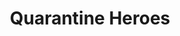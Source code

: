 ---
portfolio: hero
title:  "Quarantine Heroes"
description: "2020 was a tough one. Ol' Cap ran around and around the National Mall, without a mask, Freedom Baby!"
imgSrc: "../images/v3/hero/hero-3.jpg"
layout: port-v
set: hero
---